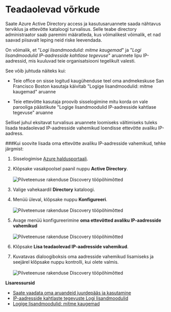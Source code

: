 <properties 
    pageTitle="Tuntud võrke | Microsoft Azure'i" 
    description="Teadaolevad võrkude konfigureerides saate vältida IP-aadressid, mis kuuluvad ettevõtte Logi lisandmoodulid: mitme kaugemad ja IP-aadresside kahtlaste tegevuste aruannetega Logi lisandmoodulid." 
    services="active-directory" 
    documentationCenter="" 
    authors="markusvi" 
    manager="femila"  
    editor=""/>

<tags 
    ms.service="active-directory" 
    ms.workload="identity" 
    ms.tgt_pltfrm="na" 
    ms.devlang="na" 
    ms.topic="article" 
    ms.date="10/10/2016" 
    ms.author="markvi"/>

# <a name="known-networks"></a>Teadaolevad võrkude


Saate Azure Active Directory access ja kasutusaruannete saada nähtavus terviklus ja ettevõtte kataloogi turvalisus. Selle teabe directory administraator saab paremini määratleda, kus võimalikest võimalik, et nad saavad piisavalt leping neid riske leevendada.

On võimalik, et "*Logi lisandmoodulid: mitme kaugemad*" ja "*Logi lisandmoodulid IP-aadresside kahtlase tegevuse*" aruannete lipu IP-aadressid, mis kuuluvad teie organisatsiooni tegelikult valesti. 

See võib juhtuda näiteks kui: 

- Teie office on sisse logitud kaugühenduse teel oma andmekeskuse San Francisco Boston kasutaja käivitab "Logige lisandmoodulid: mitme kaugemad" aruanne 

- Teie ettevõtte kasutaja proovib sisselogimine mitu korda on vale parooliga päästikute "Logige lisandmoodulid IP-aadresside kahtlase tegevuse" aruanne 

Sellisel juhul eksitavat turvalisus aruannete loomiseks vältimiseks tuleks lisada teadaolevad IP-aadresside vahemikud loendisse ettevõtte avaliku IP-aadress.    


###<a name="to-add-your-organizations-public-ip-address-ranges-perform-the-following-steps"></a>Kui soovite lisada oma ettevõtte avaliku IP-aadresside vahemikud, tehke järgmist: 

1.  Sisselogimise [Azure haldusportaali](https://manage.windowsazure.com).

2.  Klõpsake vasakpoolsel paanil nuppu **Active Directory**. <br><br>![Pilveteenuse rakenduse Discovery tööpõhimõtted](./media/active-directory-known-networks/known-netwoks-01.png)

3.  Valige vahekaardil **Directory** kataloogi.

4.  Menüü üleval, klõpsake nuppu **Konfigureeri**. <br><br>![Pilveteenuse rakenduse Discovery tööpõhimõtted](./media/active-directory-known-networks/known-netwoks-02.png)

5.  Avage menüü konfigureerimine **oma ettevõtted avaliku IP-aadresside vahemikud** <br><br>![Pilveteenuse rakenduse Discovery tööpõhimõtted](./media/active-directory-known-networks/known-netwoks-03.png)

6.  Klõpsake **Lisa teadaolevad IP-aadresside vahemikud**.

7.  Kuvatavas dialoogiboksis oma aadresside vahemikud lisamiseks ja seejärel klõpsake nuppu kontrolli, kui olete valmis. <br><br>![Pilveteenuse rakenduse Discovery tööpõhimõtted](./media/active-directory-known-networks/known-netwoks-04.png)


**Lisaressursid**


* [Saate vaadata oma aruandeid juurdepääs ja kasutamine](active-directory-view-access-usage-reports.md)
* [IP-aadresside kahtlaste tegevuste Logi lisandmoodulid](active-directory-reporting-sign-ins-from-ip-addresses-with-suspicious-activity.md)
* [Logige lisandmoodulid: mitme kaugemad](active-directory-reporting-sign-ins-from-multiple-geographies.md)


